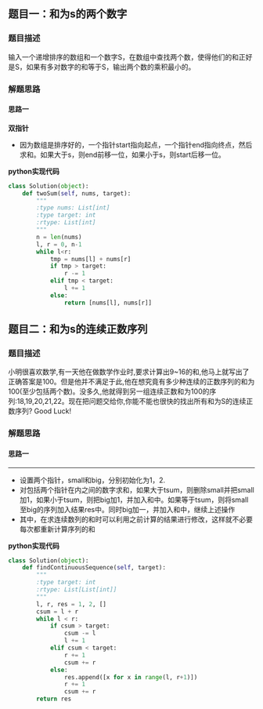 ## 题目一：和为s的两个数字
### 题目描述
输入一个递增排序的数组和一个数字S，在数组中查找两个数，使得他们的和正好是S，如果有多对数字的和等于S，输出两个数的乘积最小的。
### 解题思路
#### 思路一
**双指针**
- 因为数组是排序好的，一个指针start指向起点，一个指针end指向终点，然后求和。如果大于s，则end前移一位，如果小于s，则start后移一位。

**python实现代码**
```python
class Solution(object):
    def twoSum(self, nums, target):
        """
        :type nums: List[int]
        :type target: int
        :rtype: List[int]
        """
        n = len(nums)
        l, r = 0, n-1
        while l<r:
            tmp = nums[l] + nums[r]
            if tmp > target:
                r -= 1
            elif tmp < target:
                l += 1
            else:
                return [nums[l], nums[r]]

```

## 题目二：和为s的连续正数序列
### 题目描述
小明很喜欢数学,有一天他在做数学作业时,要求计算出9~16的和,他马上就写出了正确答案是100。但是他并不满足于此,他在想究竟有多少种连续的正数序列的和为100(至少包括两个数)。没多久,他就得到另一组连续正数和为100的序列:18,19,20,21,22。现在把问题交给你,你能不能也很快的找出所有和为S的连续正数序列? Good Luck!
### 解题思路
#### 思路一
****
- 设置两个指针，small和big，分别初始化为1，2.
- 对包括两个指针在内之间的数字求和，如果大于tsum，则删除small并把small加1，如果小于tsum，则把big加1，并加入和中。如果等于tsum，则将small至big的序列加入结果res中。同时big加一，并加入和中，继续上述操作
- 其中，在求连续数列的和时可以利用之前计算的结果进行修改，这样就不必要每次都重新计算序列的和

**python实现代码**
```python
class Solution(object):
    def findContinuousSequence(self, target):
        """
        :type target: int
        :rtype: List[List[int]]
        """
        l, r, res = 1, 2, []
        csum = l + r
        while l < r:
            if csum > target:
                csum -= l
                l += 1
            elif csum < target:
                r += 1
                csum += r 
            else:
                res.append([x for x in range(l, r+1)])
                r += 1
                csum += r
        return res 
```